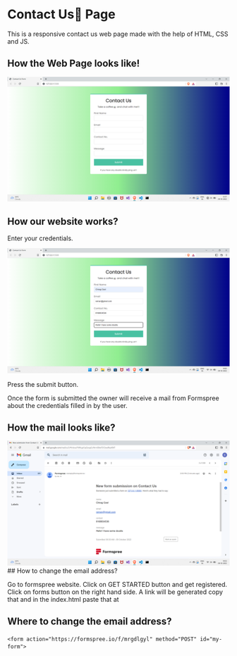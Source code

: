# Contact Us📲 Page

This is a responsive contact us web page made with the help of HTML, CSS and JS. 


## How the Web Page looks like!

<img src="assets/looks.png">

## How our website works?
Enter your credentials.

<img src="assets/credentials.png">

Press the submit button.

Once the form is submitted the owner will receive a mail from 
Formspree about the credentials filled in by the user.

## How the mail looks like?

<img src="assets/mail.png">
## How to change the email address?

Go to formspree website.
Click on GET STARTED button and get registered.
Click on forms button on the right hand side.
A link will be generated copy that and in the index.html paste that at 

## Where to change the email address?

```<form action="https://formspree.io/f/mrgdlgyl" method="POST" id="my-form">```


